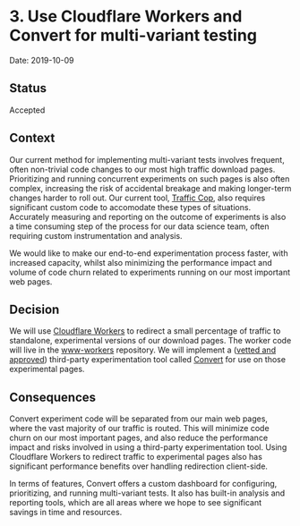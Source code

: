 # 3. Use Cloudflare Workers and Convert for multi-variant testing

Date: 2019-10-09

## Status

Accepted

## Context

Our current method for implementing multi-variant tests involves frequent, often non-trivial code changes to our most high traffic download pages. Prioritizing and running concurrent experiments on such pages is also often complex, increasing the risk of accidental breakage and making longer-term changes harder to roll out. Our current tool, [Traffic Cop](https://github.com/mozilla/trafficcop/), also requires significant custom code to accomodate these types of situations. Accurately measuring and reporting on the outcome of experiments is also a time consuming step of the process for our data science team, often requiring custom instrumentation and analysis.

We would like to make our end-to-end experimentation process faster, with increased capacity, whilst also minimizing the performance impact and volume of code churn related to experiments running on our most important web pages.

## Decision

We will use [Cloudflare Workers](https://www.cloudflare.com/en-gb/products/cloudflare-workers/) to redirect a small percentage of traffic to standalone, experimental versions of our download pages. The worker code will live in the [www-workers](https://github.com/mozmeao/www-workers) repository. We will implement a ([vetted and approved](https://bugzilla.mozilla.org/show_bug.cgi?id=1565012)) third-party experimentation tool called [Convert](https://www.convert.com/) for use on those experimental pages.

## Consequences

Convert experiment code will be separated from our main web pages, where the vast majority of our traffic is routed. This will minimize code churn on our most important pages, and also reduce the performance impact and risks involved in using a third-party experimentation tool. Using Cloudflare Workers to redirect traffic to experimental pages also has significant performance benefits over handling redirection client-side.

In terms of features, Convert offers a custom dashboard for configuring, prioritizing, and running multi-variant tests. It also has built-in analysis and reporting tools, which are all areas where we hope to see significant savings in time and resources.
